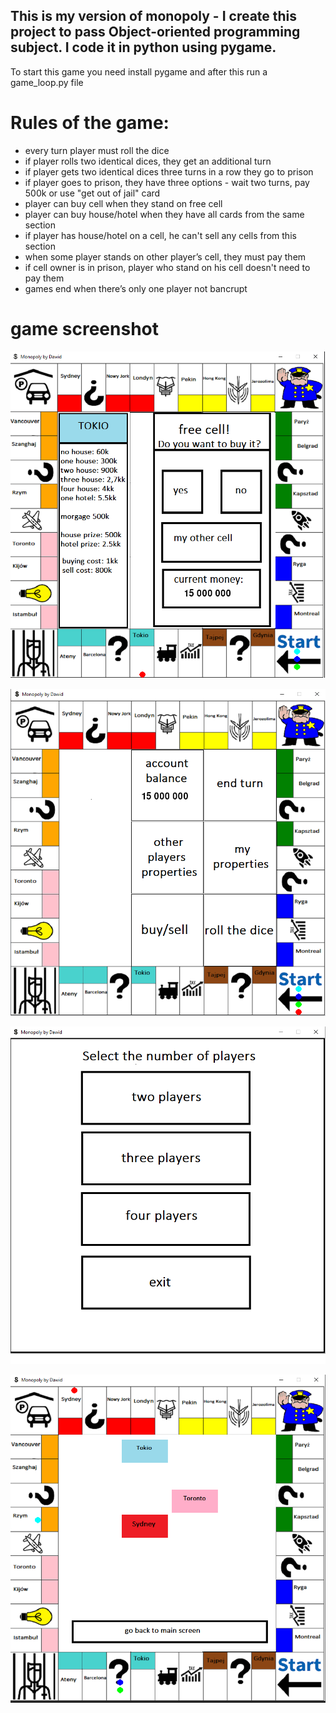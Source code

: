 ## This is my version of monopoly - I create this project to pass Object-oriented programming subject. I code it in python using pygame.

To start this game you need install pygame and after this run a game_loop.py file

# Rules of the game:
* every turn player must roll the dice
* if player rolls two identical dices, they get an additional turn
* if player gets two identical dices three turns in a row they go to prison
* if player goes to prison, they have three options - wait two turns, pay 500k or use "get out of jail" card
* player can buy cell when they stand on free cell
* player can buy house/hotel when they have all cards from the same section
* if player has house/hotel on a cell, he can't sell any cells from this section
* when some player stands on other player’s cell, they must pay them
* if cell owner is in prison, player who stand on his cell doesn't need to pay them
* games end when there’s only one player not bancrupt

# game screenshot
![](https://github.com/DaDudek/Uwr/blob/master/Monopoly_Board/screenshot/free_cell.png)


![](https://github.com/DaDudek/Uwr/blob/master/Monopoly_Board/screenshot/main_screen.png)


![](https://github.com/DaDudek/Uwr/blob/master/Monopoly_Board/screenshot/menu.png)


![](https://github.com/DaDudek/Uwr/blob/master/Monopoly_Board/screenshot/property.png)